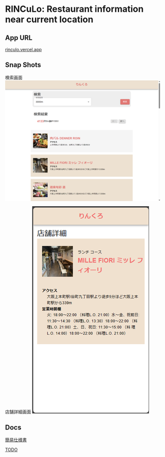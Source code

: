 # RINCuLo: Restaurant information near current location

## App URL
[rinculo.vercel.app](https://rinculo.vercel.app/)

## Snap Shots
検索画面
![Alt text](<./docs/imgs/home.png>)

店舗詳細画面
![Alt text](<./docs/imgs/detail.png>)

## Docs
[簡易仕様書](./docs/簡易仕様書.md)

[TODO](./docs/TODO.md)
